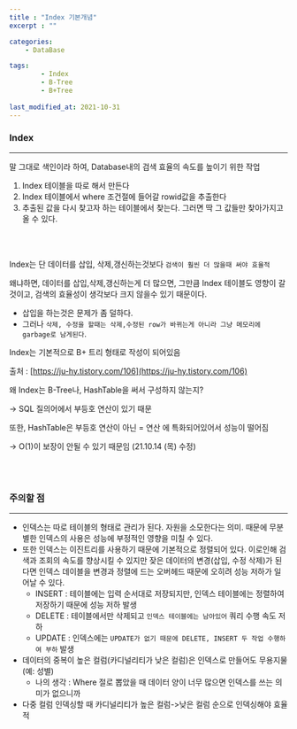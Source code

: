 ```yaml
---
title : "Index 기본개념"
excerpt : ""

categories:
    - DataBase

tags:
        - Index
        - B-Tree
        - B+Tree
        
last_modified_at: 2021-10-31
---
```


### Index

---

말 그대로 색인이라 하여, Database내의 검색 효율의 속도를 높이기 위한 작업

1. Index 테이블을 따로 해서 만든다
2. Index 테이블에서 where 조건절에 들어갈 rowid값을 추출한다
3. 추출된 값을 다시 찾고자 하는 테이블에서 찾는다. 그러면 딱 그 값들만 찾아가지고 올 수 있다.

<br/><br/>

Index는 단 데이터를 삽입, 삭제,갱신하는것보다 `검색이 훨씬 더 많을때 써야 효율적`

왜냐하면, 데이터를 삽입,삭제,갱신하는게 더 많으면, 그만큼 Index 테이블도 영향이 갈것이고, 검색의 효율성이 생각보다 크지 않을수 있기 때문이다.

* 삽입을 하는것은 문제가 좀 덜하다. 
* 그러나 `삭제, 수정을 할때는 삭제,수정된 row가 바뀌는게 아니라 그냥 메모리에 garbage로 남게된다`.

Index는 기본적으로 B+ 트리 형태로 작성이 되어있음

출처 : [https://ju-hy.tistory.com/106](https://ju-hy.tistory.com/106)

왜 Index는 B-Tree나, HashTable을 써서 구성하지 않는지?

→ SQL 질의어에서 부등호 연산이 있기 때문

또한, HashTable은 부등호 연산이 아닌 = 연산 에 특화되어있어서 성능이 떨어짐 

→ O(1)이 보장이 안될 수 있기 때문임 (21.10.14 (목) 수정)

<br/><br/>

### **주의할 점**

---

- 인덱스는 따로 테이블의 형태로 관리가 된다. 자원을 소모한다는 의미. 때문에 무분별한 인덱스의 사용은 성능에 부정적인 영향을 미칠 수 있다.
- 또한 인덱스는 이진트리를 사용하기 때문에 기본적으로 정렬되어 있다. 이로인해 검색과 조회의 속도를 향상시킬 수 있지만 잦은 데이터의 변경(삽입, 수정 삭제)가 된다면 인덱스 데이블을 변경과 정렬에 드는 오버헤드 때문에 오히려 성능 저하가 일어날 수 있다.
    - INSERT : 테이블에는 입력 순서대로 저장되지만, 인덱스 테이블에는 정렬하여 저장하기 때문에 성능 저하 발생
    - DELETE : 테이블에서만 삭제되고 `인덱스 테이블에는 남아있어` 쿼리 수행 속도 저하
    - UPDATE : 인덱스에는 `UPDATE가 없기 때문에 DELETE, INSERT 두 작업 수행하여 부하` 발생
- 데이터의 중복이 높은 컬럼(카디널리티가 낮은 컬럼)은 인덱스로 만들어도 무용지물 (예: 성별)
    - 나의 생각 : Where 절로 뽑았을 때 데이터 양이 너무 많으면 인덱스를 쓰는 의미가 없으니까
- 다중 컬럼 인덱싱할 때 카디널리티가 높은 컬럼->낮은 컬럼 순으로 인덱싱해야 효율적